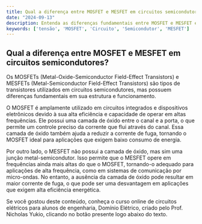 ```yaml
---
title: Qual a diferença entre MOSFET e MESFET em circuitos semicondutores?
date: "2024-09-13"
description: Entenda as diferenças fundamentais entre MOSFET e MESFET em circuitos semicondutores.
keywords: ['tensão', 'MOSFET', 'Circuito', 'Semicondutor', 'MESFET']
---
```


## Qual a diferença entre MOSFET e MESFET em circuitos semicondutores?

Os MOSFETs (Metal-Oxide-Semiconductor Field-Effect Transistors) e MESFETs (Metal-Semiconductor Field-Effect Transistors) são tipos de transistores utilizados em circuitos semicondutores, mas possuem diferenças fundamentais em sua estrutura e funcionamento.

O MOSFET é amplamente utilizado em circuitos integrados e dispositivos eletrônicos devido à sua alta eficiência e capacidade de operar em altas frequências. Ele possui uma camada de óxido entre o canal e a porta, o que permite um controle preciso da corrente que flui através do canal. Essa camada de óxido também ajuda a reduzir a corrente de fuga, tornando o MOSFET ideal para aplicações que exigem baixo consumo de energia.

Por outro lado, o MESFET não possui a camada de óxido, mas sim uma junção metal-semicondutor. Isso permite que o MESFET opere em frequências ainda mais altas do que o MOSFET, tornando-o adequado para aplicações de alta frequência, como em sistemas de comunicação por micro-ondas. No entanto, a ausência da camada de óxido pode resultar em maior corrente de fuga, o que pode ser uma desvantagem em aplicações que exigem alta eficiência energética.

Se você gostou deste conteúdo, conheça o curso online de circuitos elétricos para alunos de engenharia, Domínio Elétrico, criado pelo Prof. Nicholas Yukio, clicando no botão presente logo abaixo do texto.